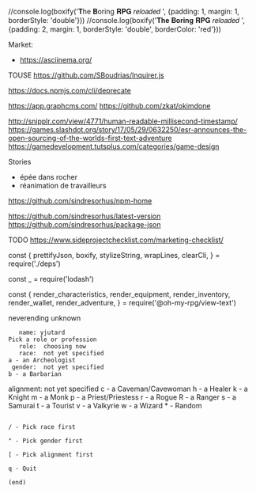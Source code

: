 //console.log(boxify('𝐓he 𝐁oring 𝐑𝐏𝐆 𝑟𝑒𝑙𝑜𝑎𝑑𝑒𝑑 ', {padding: 1, margin: 1, borderStyle: 'double'}))
//console.log(boxify('𝐓𝐡𝐞 𝐁𝐨𝐫𝐢𝐧𝐠 𝐑𝐏𝐆 𝑟𝑒𝑙𝑜𝑎𝑑𝑒𝑑 ', {padding: 2, margin: 1, borderStyle: 'double', borderColor: 'red'}))


Market:
* https://asciinema.org/

TOUSE
https://github.com/SBoudrias/Inquirer.js


https://docs.npmjs.com/cli/deprecate


https://app.graphcms.com/
https://github.com/zkat/okimdone

http://snipplr.com/view/4771/human-readable-millisecond-timestamp/
https://games.slashdot.org/story/17/05/29/0632250/esr-announces-the-open-sourcing-of-the-worlds-first-text-adventure
https://gamedevelopment.tutsplus.com/categories/game-design


Stories
- épée dans rocher
- réanimation de travailleurs

https://github.com/sindresorhus/npm-home

https://github.com/sindresorhus/latest-version
https://github.com/sindresorhus/package-json


TODO https://www.sideprojectchecklist.com/marketing-checklist/


const {
	prettifyJson,
	boxify,
	stylizeString,
	wrapLines,
	clearCli,
} = require('./deps')

const _ = require('lodash')


const {
	render_characteristics,
	render_equipment,
	render_inventory,
	render_wallet,
	render_adventure,
} = require('@oh-my-rpg/view-text')


neverending
unknown


       name: yjutard                                                               Pick a role or profession
       role:  choosing now                                                         
       race:  not yet specified                                                    a - an Archeologist
     gender:  not yet specified                                                    b - a Barbarian
  alignment:  not yet specified                                                    c - a Caveman/Cavewoman
                                                                                   h - a Healer
                                                                                   k - a Knight
                                                                                   m - a Monk
                                                                                   p - a Priest/Priestess
                                                                                   r - a Rogue
                                                                                   R - a Ranger
                                                                                   s - a Samurai
                                                                                   t - a Tourist
                                                                                   v - a Valkyrie
                                                                                   w - a Wizard
                                                                                   * - Random
                                                                                   
                                                                                   / - Pick race first
                                                                                   " - Pick gender first
                                                                                   [ - Pick alignment first
                                                                                   q - Quit
                                                                                   (end) 



